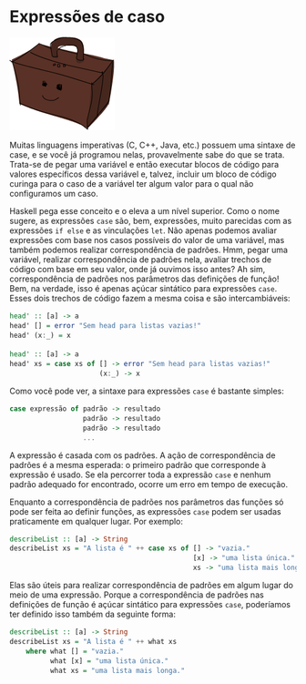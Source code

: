 # Expressões de caso

![](assets/case.png)

Muitas linguagens imperativas (C, C++, Java, etc.) possuem uma sintaxe de case, e se você já programou nelas, provavelmente sabe do que se trata. Trata-se de pegar uma variável e então executar blocos de código para valores específicos dessa variável e, talvez, incluir um bloco de código curinga para o caso de a variável ter algum valor para o qual não configuramos um caso.

Haskell pega esse conceito e o eleva a um nível superior. Como o nome sugere, as expressões `case` são, bem, expressões, muito parecidas com as expressões `if else` e as vinculações `let`. Não apenas podemos avaliar expressões com base nos casos possíveis do valor de uma variável, mas também podemos realizar correspondência de padrões. Hmm, pegar uma variável, realizar correspondência de padrões nela, avaliar trechos de código com base em seu valor, onde já ouvimos isso antes? Ah sim, correspondência de padrões nos parâmetros das definições de função! Bem, na verdade, isso é apenas açúcar sintático para expressões `case`. Esses dois trechos de código fazem a mesma coisa e são intercambiáveis:

```haskell
head' :: [a] -> a  
head' [] = error "Sem head para listas vazias!"  
head' (x:_) = x  

head' :: [a] -> a  
head' xs = case xs of [] -> error "Sem head para listas vazias!"  
                      (x:_) -> x  
```

Como você pode ver, a sintaxe para expressões `case` é bastante simples:

```haskell
case expressão of padrão -> resultado  
                  padrão -> resultado  
                  padrão -> resultado  
                  ...  
```

A expressão é casada com os padrões. A ação de correspondência de padrões é a mesma esperada: o primeiro padrão que corresponde à expressão é usado. Se ela percorrer toda a expressão `case` e nenhum padrão adequado for encontrado, ocorre um erro em tempo de execução.

Enquanto a correspondência de padrões nos parâmetros das funções só pode ser feita ao definir funções, as expressões `case` podem ser usadas praticamente em qualquer lugar. Por exemplo:

```haskell
describeList :: [a] -> String  
describeList xs = "A lista é " ++ case xs of [] -> "vazia."  
                                             [x] -> "uma lista única."  
                                             xs -> "uma lista mais longa."  
```

Elas são úteis para realizar correspondência de padrões em algum lugar do meio de uma expressão. Porque a correspondência de padrões nas definições de função é açúcar sintático para expressões `case`, poderíamos ter definido isso também da seguinte forma:

```haskell
describeList :: [a] -> String  
describeList xs = "A lista é " ++ what xs  
    where what [] = "vazia."  
          what [x] = "uma lista única."  
          what xs = "uma lista mais longa."  
```
